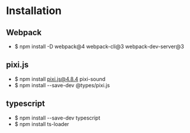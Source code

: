 # Installation
## Webpack

* $ npm install -D webpack@4 webpack-cli@3 webpack-dev-server@3

## pixi.js
* $ npm install pixi.js@4.8.4 pixi-sound
* $ npm install --save-dev @types/pixi.js

## typescript

* $ npm install --save-dev typescript
* $ npm install ts-loader